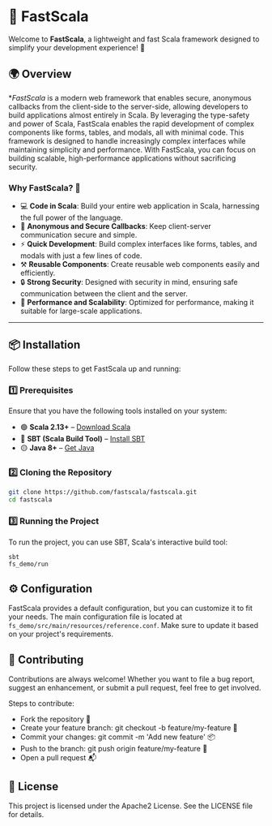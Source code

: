 # 🚀 FastScala

Welcome to **FastScala**, a lightweight and fast Scala framework designed to simplify your development experience! 🌟

## 🌍 Overview

**FastScala* is a modern web framework that enables secure, anonymous callbacks from the client-side to the server-side, allowing developers to build applications almost entirely in Scala. By leveraging the type-safety and power of Scala, FastScala enables the rapid development of complex components like forms, tables, and modals, all with minimal code. This framework is designed to handle increasingly complex interfaces while maintaining simplicity and performance. With FastScala, you can focus on building scalable, high-performance applications without sacrificing security.

### Why FastScala? 🤔

- 💻 **Code in Scala**: Build your entire web application in Scala, harnessing the full power of the language.
- 🔐 **Anonymous and Secure Callbacks**: Keep client-server communication secure and simple.
- ⚡ **Quick Development**: Build complex interfaces like forms, tables, and modals with just a few lines of code.
- ⚒️ **Reusable Components**: Create reusable web components easily and efficiently.
- 🔒 **Strong Security**: Designed with security in mind, ensuring safe communication between the client and the server.
- 🚀 **Performance and Scalability**: Optimized for performance, making it suitable for large-scale applications.

---

## 📦 Installation

Follow these steps to get FastScala up and running:

### 1️⃣ Prerequisites

Ensure that you have the following tools installed on your system:

- 🟢 **Scala 2.13+** – [Download Scala](https://www.scala-lang.org/download/)
- 🔵 **SBT (Scala Build Tool)** – [Install SBT](https://www.scala-sbt.org/download.html)
- 🟡 **Java 8+** – [Get Java](https://www.oracle.com/java/technologies/javase-jdk11-downloads.html)

### 2️⃣ Cloning the Repository

```bash
git clone https://github.com/fastscala/fastscala.git
cd fastscala
```

### 3️⃣ Running the Project
To run the project, you can use SBT, Scala's interactive build tool:
```
sbt
fs_demo/run
```

## ⚙️ Configuration
FastScala provides a default configuration, but you can customize it to fit your needs. The main configuration file is located at `fs_demo/src/main/resources/reference.conf`. Make sure to update it based on your project's requirements.

## 🤝 Contributing
Contributions are always welcome! Whether you want to file a bug report, suggest an enhancement, or submit a pull request, feel free to get involved.

Steps to contribute:
- Fork the repository 🍴
- Create your feature branch: git checkout -b feature/my-feature 🔧
- Commit your changes: git commit -m 'Add new feature' 📦
- Push to the branch: git push origin feature/my-feature 🚀
- Open a pull request 📬


## 📜 License
This project is licensed under the Apache2 License. See the LICENSE file for details.
